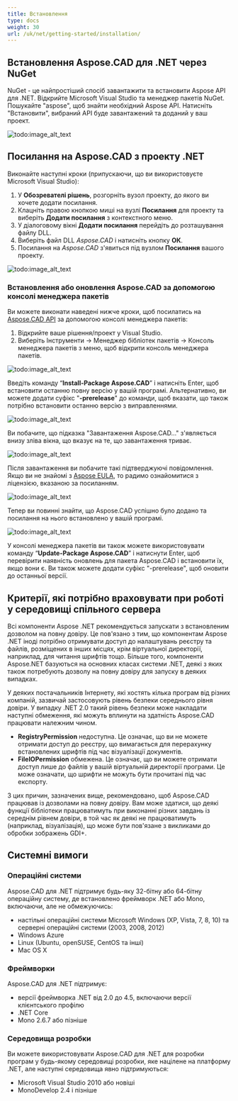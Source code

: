 ```yaml
---
title: Встановлення
type: docs
weight: 30
url: /uk/net/getting-started/installation/
---
```


## **Встановлення Aspose.CAD для .NET через NuGet**

NuGet - це найпростіший спосіб завантажити та встановити Aspose API для .NET. Відкрийте Microsoft Visual Studio та менеджер пакетів NuGet. Пошукайте "aspose", щоб знайти необхідний Aspose API. Натисніть "Встановити", вибраний API буде завантажений та доданий у ваш проект.

![todo:image_alt_text](/_assets/install/installation_1.png)

## **Посилання на Aspose.CAD з проекту .NET**

Виконайте наступні кроки (припускаючи, що ви використовуєте Microsoft Visual Studio):

1. У **Обозревателі рішень**, розгорніть вузол проекту, до якого ви хочете додати посилання.
1. Клацніть правою кнопкою миші на вузлі **Посилання** для проекту та виберіть **Додати посилання** з контекстного меню.
1. У діалоговому вікні **Додати посилання** перейдіть до розташування файлу DLL.
1. Виберіть файл DLL *Aspose.CAD* і натисніть кнопку **ОК**.
1. Посилання на *Aspose.CAD* з'явиться під вузлом **Посилання** вашого проекту.

![todo:image_alt_text](/_assets/install/installation_2.png)

### **Встановлення або оновлення Aspose.CAD за допомогою консолі менеджера пакетів**

Ви можете виконати наведені нижче кроки, щоб посилатись на [Aspose.CAD API](https://www.nuget.org/packages/Aspose.CAD/) за допомогою консолі менеджера пакетів:

1. Відкрийте ваше рішення/проект у Visual Studio.
1. Виберіть Інструменти -> Менеджер бібліотек пакетів -> Консоль менеджера пакетів з меню, щоб відкрити консоль менеджера пакетів.

![todo:image_alt_text](/_assets/install/installation_3.png)

Введіть команду “**Install-Package Aspose.CAD**” і натисніть Enter, щоб встановити останню повну версію у вашій програмі. Альтернативно, ви можете додати суфікс "**-prerelease**" до команди, щоб вказати, що також потрібно встановити останню версію з виправленнями.

![todo:image_alt_text](/_assets/install/installation_4.png)

Ви побачите, що підказка "Завантаження Aspose.CAD..." з'являється внизу зліва вікна, що вказує на те, що завантаження триває. 

![todo:image_alt_text](/_assets/install/installation_5.png)

Після завантаження ви побачите такі підтверджуючі повідомлення. Якщо ви не знайомі з [Aspose EULA](https://about.aspose.com/legal/eula), то радимо ознайомитися з ліцензією, вказаною за посиланням.

![todo:image_alt_text](/_assets/install/installation_6.png)

Тепер ви повинні знайти, що Aspose.CAD успішно було додано та посилання на нього встановлено у вашій програмі.

![todo:image_alt_text](/_assets/install/installation_7.png)

У консолі менеджера пакетів ви також можете використовувати команду “**Update-Package Aspose.CAD**” і натиснути Enter, щоб перевірити наявність оновлень для пакета Aspose.CAD і встановити їх, якщо вони є. Ви також можете додати суфікс "-prerelease", щоб оновити до останньої версії.

## **Критерії, які потрібно враховувати при роботі у середовищі спільного сервера**

Всі компоненти Aspose .NET рекомендується запускати з встановленим дозволом на повну довіру. Це пов'язано з тим, що компонентам Aspose .NET іноді потрібно отримувати доступ до налаштувань реєстру та файлів, розміщених в інших місцях, крім віртуальної директорії, наприклад, для читання шрифтів тощо. Більше того, компоненти Aspose.NET базуються на основних класах системи .NET, деякі з яких також потребують дозволу на повну довіру для запуску в деяких випадках.

У деяких постачальників Інтернету, які хостять кілька програм від різних компаній, зазвичай застосовують рівень безпеки середнього рівня довіри. У випадку .NET 2.0 такий рівень безпеки може накладати наступні обмеження, які можуть вплинути на здатність Aspose.CAD працювати належним чином.

- **RegistryPermission** недоступна. Це означає, що ви не можете отримати доступ до реєстру, що вимагається для перерахунку встановлених шрифтів під час візуалізації документів.
- **FileIOPermission** обмежена. Це означає, що ви можете отримати доступ лише до файлів у вашій віртуальній директорії програми. Це може означати, що шрифти не можуть бути прочитані під час експорту.

З цих причин, зазначених вище, рекомендовано, щоб Aspose.CAD працював із дозволами на повну довіру. Вам може здатися, що деякі функції бібліотеки працюватимуть при виконанні різних завдань із середнім рівнем довіри, в той час як деякі не працюватимуть (наприклад, візуалізація), що може бути пов'язане з викликами до обробки зображень GDI+.

## **Системні вимоги**

### **Операційні системи**

Aspose.CAD для .NET підтримує будь-яку 32-бітну або 64-бітну операційну систему, де встановлено фреймворк .NET або Mono, включаючи, але не обмежуючись:

- настільні операційні системи Microsoft Windows (XP, Vista, 7, 8, 10) та серверні операційні системи (2003, 2008, 2012)
- Windows Azure
- Linux (Ubuntu, openSUSE, CentOS та інші)
- Mac OS X

### **Фреймворки**

Aspose.CAD для .NET підтримує:

- версії фреймворка .NET від 2.0 до 4.5, включаючи версії клієнтського профілю
- .NET Core
- Mono 2.6.7 або пізніше

### **Середовища розробки**

Ви можете використовувати Aspose.CAD для .NET для розробки програм у будь-якому середовищі розробки, яке націлене на платформу .NET, але наступні середовища явно підтримуються:

- Microsoft Visual Studio 2010 або новіші
- MonoDevelop 2.4 і пізніше
